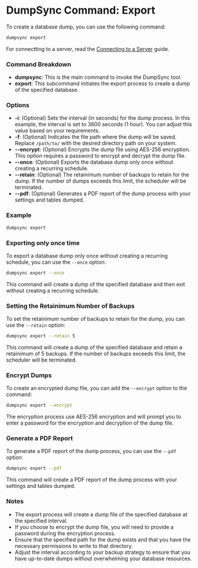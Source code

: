 # DumpSync Command: Export

To create a database dump, you can use the following command:

```bash
dumpsync export
```

For connectting to a server, read the [Connecting to a Server](../connection) guide.

### Command Breakdown

- **dumpsync**: This is the main command to invoke the DumpSync tool.
- **export**: This subcommand initiates the export process to create a dump of the specified database.

### Options

- **-i**: (Optional) Sets the interval (in seconds) for the dump process. In this example, the interval is set to 3600 seconds (1 hour). You can adjust this value based on your requirements.
- **-f**: (Optional) Indicates the file path where the dump will be saved. Replace `/path/to/` with the desired directory path on your system.
- **--encrypt**: (Optional) Encrypts the dump file using AES-256 encryption. This option requires a password to encrypt and decrypt the dump file.
- **--once**: (Optional) Exports the database dump only once without creating a recurring schedule.
- **--retain**: (Optional) The retainimum number of backups to retain for the dump. If the number of dumps exceeds this limit, the scheduler will be terminated.
- **--pdf**: (Optional) Generates a PDF report of the dump process with your settings and tables dumped.

### Example

```bash
dumpsync export
```

### Exporting only once time

To export a database dump only once without creating a recurring schedule, you can use the `--once` option:

```bash
dumpsync export --once
```

This command will create a dump of the specified database and then exit without creating a recurring schedule.

### Setting the Retainimum Number of Backups

To set the retainimum number of backups to retain for the dump, you can use the `--retain` option:

```bash
dumpsync export --retain 5
```

This command will create a dump of the specified database and retain a retainimum of 5 backups. If the number of backups exceeds this limit, the scheduler will be terminated.

### Encrypt Dumps

To create an encrypted dump file, you can add the `--encrypt` option to the command:

```bash
dumpsync export --encrypt
```

The encryption process use AES-256 encryption and will prompt you to enter a password for the encryption and decryption of the dump file.

### Generate a PDF Report

To generate a PDF report of the dump process, you can use the `--pdf` option:

```bash
dumpsync export --pdf
```

This command will create a PDF report of the dump process with your settings and tables dumped.

### Notes

- The export process will create a dump file of the specified database at the specified interval.
- If you choose to encrypt the dump file, you will need to provide a password during the encryption process.
- Ensure that the specified path for the dump exists and that you have the necessary permissions to write to that directory.
- Adjust the interval according to your backup strategy to ensure that you have up-to-date dumps without overwhelming your database resources.
